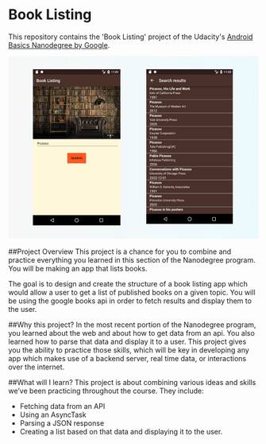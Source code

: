 # Book Listing
This repository contains the 'Book Listing' project of the Udacity's [Android Basics Nanodegree by Google](https://www.udacity.com/course/android-basics-nanodegree-by-google--nd803).

![Book Listing cover](https://github.com/miguelangel/android-basics-nanodegree--book-listing/raw/master/cover.png)

##Project Overview
This project is a chance for you to combine and practice everything you learned in this section of the Nanodegree program. You will be making an app that lists books.

The goal is to design and create the structure of a book listing app which would allow a user to get a list of published books on a given topic. You will be using the google books api in order to fetch results and display them to the user.

##Why this project?
In the most recent portion of the Nanodegree program, you learned about the web and about how to get data from an api. You also learned how to parse that data and display it to a user. This project gives you the ability to practice those skills, which will be key in developing any app which makes use of a backend server, real time data, or interactions over the internet.

##What will I learn?
This project is about combining various ideas and skills we’ve been practicing throughout the course. They include:

 - Fetching data from an API
 - Using an AsyncTask
 - Parsing a JSON response
 - Creating a list based on that data and displaying it to the user.
